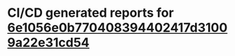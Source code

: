 # CI/CD generated reports for [6e1056e0b770408394402417d31009a22e31cd54](https://github.com/hydephp/develop/commit/6e1056e0b770408394402417d31009a22e31cd54)
